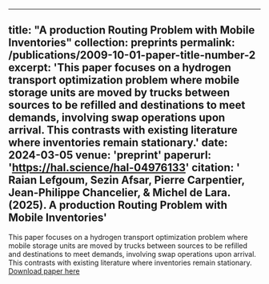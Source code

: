 
---
title: "A production Routing Problem with Mobile Inventories"
collection: preprints
permalink: /publications/2009-10-01-paper-title-number-2
excerpt: 'This paper focuses on a hydrogen transport optimization problem where mobile storage units are moved by trucks between sources to be refilled and destinations to meet demands, involving swap operations upon arrival. This contrasts with existing literature where inventories remain stationary.'
date: 2024-03-05
venue: 'preprint'
paperurl: 'https://hal.science/hal-04976133'
citation: ' Raian Lefgoum, Sezin Afsar, Pierre Carpentier, Jean-Philippe Chancelier, & Michel de Lara. (2025). A production Routing Problem with Mobile Inventories'
---

This paper focuses on a hydrogen transport optimization problem where mobile storage units are moved by trucks between sources to be refilled and destinations to meet demands, involving swap operations upon arrival. This contrasts with existing literature where inventories remain stationary.
[Download paper here](https://hal.science/hal-04976133)

